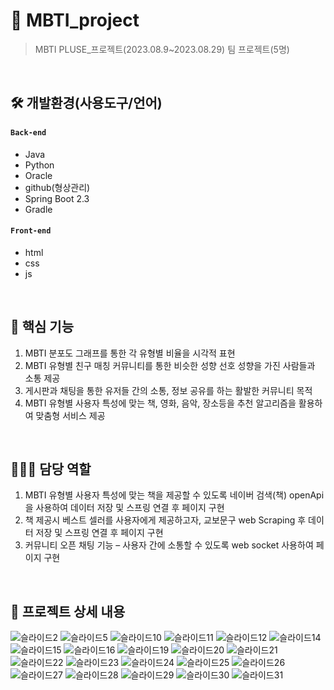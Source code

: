 # 📌 MBTI_project
> MBTI PLUSE_프로젝트(2023.08.9~2023.08.29)
> 팀 프로젝트(5명)
</br>

## 🛠 개발환경(사용도구/언어)
#### `Back-end`
- Java
- Python
- Oracle
- github(형상관리)
- Spring Boot 2.3
- Gradle

#### `Front-end`
- html
- css
- js 
</br>

## 📗 핵심 기능
1. MBTI 분포도 그래프를 통한 각 유형별 비율을 시각적 표현 
2. MBTI 유형별 친구 매칭 커뮤니티를 통한 비슷한 성향 선호 성향을 가진 사람들과 소통 제공
3. 게시판과 채팅을 통한 유저들 간의 소통, 정보 공유를 하는 활발한 커뮤니티 목적
4. MBTI 유형별 사용자 특성에 맞는 책, 영화, 음악, 장소등을 추천 알고리즘을 활용하여 맞춤형 서비스 제공
</br>

## 👩🏻‍💻 담당 역할
1. MBTI 유형별 사용자 특성에 맞는 책을 제공할 수 있도록 네이버 검색(책) openApi을 사용하여 데이터 저장 및 스프링 연결 후 페이지 구현
2. 책 제공시 베스트 셀러를 사용자에게 제공하고자, 교보문구 web Scraping 후 데이터 저장 및 스프링 연결 후 페이지 구현
3. 커뮤니티 오픈 채팅 기능 – 사용자 간에 소통할 수 있도록 web socket 사용하여 페이지 구현
</br> 

## 📝 프로젝트 상세 내용   
![슬라이드2](https://github.com/SYE12345/MBTI_project/assets/129352928/ed074194-be46-4c44-8728-a1e9ae7a631e)
![슬라이드5](https://github.com/SYE12345/MBTI_project/assets/129352928/ea8e90ce-1fa4-443e-acbf-95b3761161cb)
![슬라이드10](https://github.com/SYE12345/MBTI_project/assets/129352928/4fc955c7-816f-4ea7-a50b-01dbbeb3f75c)
![슬라이드11](https://github.com/SYE12345/MBTI_project/assets/129352928/2e5c2ccf-9635-4724-9046-6565dcc64fc9)
![슬라이드12](https://github.com/SYE12345/MBTI_project/assets/129352928/ca6166c1-e3ae-40ff-a8a1-70a319ee8518)
![슬라이드14](https://github.com/SYE12345/MBTI_project/assets/129352928/36c83d7b-12fd-4421-b34b-d3ae6eeecb8c)
![슬라이드15](https://github.com/SYE12345/MBTI_project/assets/129352928/596a3918-fccb-48cf-a248-0c781689019b)
![슬라이드16](https://github.com/SYE12345/MBTI_project/assets/129352928/04b72bc5-6e5e-4c4f-910a-d797b40e495e)
![슬라이드19](https://github.com/SYE12345/MBTI_project/assets/129352928/59770c65-3384-48fb-8ebc-1cf46223c243)
![슬라이드20](https://github.com/SYE12345/MBTI_project/assets/129352928/0696351d-8e2e-4f61-ae18-e853476eaa82)
![슬라이드21](https://github.com/SYE12345/MBTI_project/assets/129352928/61ae4539-183d-4b1b-aaa5-0209f6d5fea1)
![슬라이드22](https://github.com/SYE12345/MBTI_project/assets/129352928/77dca70b-7672-4a6a-a274-a5d44ffb7730)
![슬라이드23](https://github.com/SYE12345/MBTI_project/assets/129352928/74cd124a-205e-4d2d-82e2-7b06e174f456)
![슬라이드24](https://github.com/SYE12345/MBTI_project/assets/129352928/9a036225-e6e4-4eac-b3d8-cf9e6a3ff037)
![슬라이드25](https://github.com/SYE12345/MBTI_project/assets/129352928/dda7c97f-b00f-4190-93ca-1d20bd9d9831)
![슬라이드26](https://github.com/SYE12345/MBTI_project/assets/129352928/76bddb48-18b2-4b34-be2c-6ab3a99901d3)
![슬라이드27](https://github.com/SYE12345/MBTI_project/assets/129352928/e921dab2-d3fc-428a-94bd-2bf65c0d3c87)
![슬라이드28](https://github.com/SYE12345/MBTI_project/assets/129352928/fc969b29-98e7-47f8-ae83-2204b1f7069a)
![슬라이드29](https://github.com/SYE12345/MBTI_project/assets/129352928/2ffb2203-4d64-40e1-9043-48e602b03482)
![슬라이드30](https://github.com/SYE12345/MBTI_project/assets/129352928/8b1f1f3a-e18d-4166-b66e-760105c88c53)
![슬라이드31](https://github.com/SYE12345/MBTI_project/assets/129352928/007803e1-eda8-4007-acef-a98a3e5c416f)
